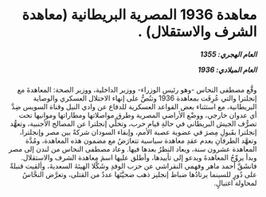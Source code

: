 <h1 dir="rtl">معاهدة 1936 المصرية البريطانية (معاهدة الشرف والاستقلال) .</h1>

<h5 dir="rtl">العام الهجري:  1355

العام الميلادي: 1936

</h5>

<p dir="rtl">وقَّع مصطفى النحاس -وهو رئيس الوزراء- ووزير الداخلية، ووزير الصحة: المعاهدةَ مع إنجلترا والتي عُرِفَت بمعاهدة 1936 وتنُصُّ على إنهاء الاحتلال العسكري والوصاية البريطانية، مع استثناء بعض القواعد العسكرية للدفاع عن وادي النيل وقناة السويس ضِدَّ أي عدوان خارجي، ووضْع الأراضي المصرية وطرق مواصلاتها ومطاراتها وموانيها تحت تصرُّف الجيش البريطاني في حالةِ قيام حرب، وتخلِّي إنجلترا عن المصالح الأجنبية، وتعهُّد إنجلترا بقَبولِ مِصرَ في عضوية عصبة الأمم، وإبقاء السودان شركةً بين مصر وإنجلترا، وتعهَّد الطرفانِ بعدم عقدِ معاهدة سياسية تتعارَضُ مع مضمون هذه المعاهدة، ومُدَّة المعاهدة عشرون سنة، ويعاد النظرُ بعدها فيها. وعاد مصطفى النحاس من لندن إلى مصر وبدأ يروِّجُ المعاهدةَ ويدعو إلى تأييدها، وأطلق عليها اسمَ معاهدة الشرف والاستقلال. فانشَقَّ أحمد ماهر وفهمي النقراشي عن حزب الوفدِ وشَكَّلا الهيئةَ السعديةَ، وألقيت قنبلةٌ على دُورٍ للسينما يرتادُها ضباط إنجليز ذهب ضحيَّتَها عددٌ من القتلى، وتعرَّض النحَّاسُ لمحاولة اغتيالٍ.</p></br>
